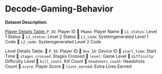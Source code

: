 # Decode-Gaming-Behavior

**Dataset Description:**

<ins> Player Details Table: </ins>
`P_ID`: Player ID
 `PName`: Player Name
 `L1_status`: Level 1 Status
 `L2_status`: Level 2 Status
 `L1_code`: Systemgenerated Level 1 Code
 `L2_code`: Systemgenerated Level 2 Code

Level Details Table:
 `P_ID`: Player ID
 `Dev_ID`: Device ID
 `start_time`: Start Time
 `stages_crossed`: Stages Crossed
 `level`: Game Level
 `difficulty`: Difficulty Level
 `kill_count`: Kill Count
 `headshots_count`: Headshots Count
 `score`: Player Score
 `lives_earned`: Extra Lives Earned
